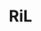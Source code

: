 ---
title: RiL
crosslinks:
- iRacing
- '2013'
- steelers
- '2012'
- metric_units
- RGTRC
- unexpectedfactorial
- '2014'
- NASCAR
- CasualCSS
---